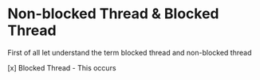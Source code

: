 # Non-blocked Thread & Blocked Thread 

First of all let understand the term blocked thread and non-blocked thread 

[x] Blocked Thread - This occurs